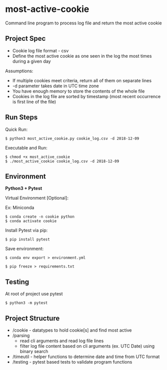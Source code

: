 # most-active-cookie

Command line program to process log file and return the most active cookie

## Project Spec

* Cookie log file format - csv
* Define the most active cookie as one seen in the log the most times during a given day

Assumptions:
* If multiple cookies meet criteria, return all of them on separate lines
* -d parameter takes date in UTC time zone
* You have enough memory to store the contents of the whole file
* Cookies in the log file are sorted by timestamp (most recent occurrence is first line of the file)

## Run Steps

Quick Run:
```
$ python3 most_active_cookie.py cookie_log.csv -d 2018-12-09
```

Executable and Run:
```
$ chmod +x most_active_cookie
$ ./most_active_cookie cookie_log.csv -d 2018-12-09
```

## Environment

**Python3 + Pytest**

Virtual Environment [Optional]:

Ex: Miniconda

```
$ conda create -n cookie python
$ conda activate cookie
```

Install Pytest via pip:
```
$ pip install pytest
```

Save environment:

```
$ conda env export > environment.yml
```
```
$ pip freeze > requirements.txt
```

## Testing

At root of project use pytest

```
$ python3 -m pytest
```

## Project Structure

* /cookie - datatypes to hold cookie[s] and find most active
* /parsing 
    * read cli arguments and read log file lines
    * filter log file content based on cli arguments (ex. UTC Date) using binary search
* /timeutil - helper functions to determine date and time from UTC format
* /testing - pytest based tests to validate program functions
